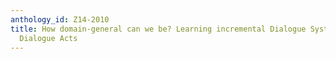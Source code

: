 ```yaml
---
anthology_id: Z14-2010
title: How domain-general can we be? Learning incremental Dialogue Systems without
  Dialogue Acts
---
```

